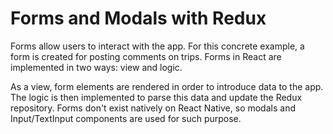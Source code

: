 # Forms and Modals with Redux

Forms allow users to interact with the app. For this concrete example, a form is created for posting comments on trips. Forms in React are implemented in two ways: view and logic.

As a view, form elements are rendered in order to introduce data to the app. The logic is then implemented to parse this data and update the Redux repository. Forms don't exist natively on React Native, so modals and Input/TextInput components are used for such purpose.
